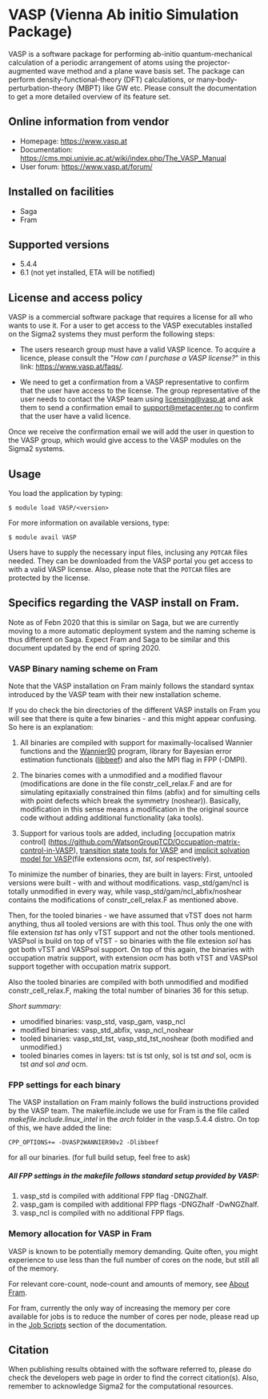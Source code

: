 # VASP (Vienna Ab initio Simulation Package)

VASP is a software package for performing ab-initio quantum-mechanical calculation of a periodic arrangement of atoms using the projector-augmented wave method and a plane wave basis set. The package can perform density-functional-theory (DFT) calculations, or many-body-perturbation-theory (MBPT) like GW etc. Please consult the documentation to get a more detailed overview of its feature set.

## Online information from vendor

* Homepage: https://www.vasp.at
* Documentation: https://cms.mpi.univie.ac.at/wiki/index.php/The_VASP_Manual
* User forum: https://www.vasp.at/forum/

## Installed on facilities

* Saga
* Fram

## Supported versions

* 5.4.4
* 6.1 (not yet installed, ETA will be notified)

## License and access policy

VASP is a commercial software package that requires a license for all who wants to use it. For a user to get access to the VASP executables installed on the Sigma2 systems they must perform the following steps:

* The users research group must have a valid VASP licence. To acquire a licence, please consult the "*How can I purchase a VASP license?*" in this link: https://www.vasp.at/faqs/.

* We need to get a confirmation from a VASP representative to confirm that the user have access to the license. The group representative of the user needs to contact the VASP team using licensing@vasp.at and ask them to send a confirmation email to support@metacenter.no to confirm that the user have a valid licence.

Once we receive the confirmation email we will add the user in question to the VASP group, which would give access to the VASP modules on the Sigma2 systems.


## Usage

You load the application by typing:

	$ module load VASP/<version>

For more information on available versions, type:

	$ module avail VASP
	
Users have to supply the necessary input files, inclusing any `POTCAR` files needed. They can be downloaded from the VASP portal you get access to with a valid VASP license. Also, please note that the `POTCAR` files are protected by the license.

## Specifics regarding the VASP install on Fram.

Note as of Febn 2020 that this is similar on Saga, but we are currently moving to a more automatic deployment system and the naming scheme is thus different on Saga. Expect Fram and Saga to be similar and this document updated by the end of spring 2020.

### VASP Binary naming scheme on Fram

Note that the VASP installation on Fram mainly follows the standard syntax introduced by the VASP team with their new installation scheme. 

If you do check the bin directories of the different VASP installs on Fram you will see that there is quite a few binaries - and this might appear confusing. So here is an explanation:

1. All binaries are compiled with support for maximally-localised Wannier functions and the [Wannier90](http://www.wannier.org/) program, library for Bayesian error estimation functionals ([libbeef](https://github.com/vossjo/libbeef)) and also the MPI flag in FPP (-DMPI).

1. The binaries comes with a unmodified and a modified flavour (modifications are done in the file constr\_cell\_relax.F and are for simulating epitaxially constrained thin films (abfix) and for simulting cells with point defects which break the symmetry (noshear)). Basically, modification in this sense means a modification in the original source code without adding additional functionality (aka tools).
 
1. Support for various tools are added, including [occupation matrix control] (https://github.com/WatsonGroupTCD/Occupation-matrix-control-in-VASP), [transition state tools for VASP](http://theory.cm.utexas.edu/vasp/) and [implicit solvation model for VASP](http://vaspsol.mse.ufl.edu/)(file extensions *ocm*, *tst*, *sol* respectively).

To minimize the number of binaries, they are built in layers:
First, untooled versions were built - with and without modifications. vasp\_std/gam/ncl is totally unmodified in every way, while vasp\_std/gam/ncl\_abfix/noshear contains the modifications of constr\_cell\_relax.F as mentioned above.

Then, for the tooled binaries - we have assumed that vTST does not harm anything, thus all tooled versions are with this tool. Thus only the one with file extension *tst* has only vTST support and not the other tools mentioned. VASPsol is build on top of vTST - so binaries with the file extesion *sol* has got both vTST and VASPsol support. On top of this again, the binaries with occupation matrix support, with extension *ocm* has both vTST and VASPsol support together with occupation matrix support. 

Also the tooled binaries are compiled with both unmodified and modified constr\_cell\_relax.F, making the total number of binaries 36 for this setup.

_Short summary:_

* umodified binaries: vasp_std, vasp_gam, vasp_ncl
* modified binaries: vasp\_std\_abfix, vasp\_ncl\_noshear
* tooled binaries: vasp\_std\_tst, vasp\_std\_tst\_noshear (both modified and unmodified.)
* tooled binaries comes in layers: tst is tst only, sol is tst *and* sol, ocm is tst *and* sol *and* ocm.

### FPP settings for each binary
 
The VASP installation on Fram mainly follows the build instructions provided by the VASP team. The makefile.include we use for Fram is the file called *makefile.include.linux_intel* in the *arch* folder in the vasp.5.4.4 distro. On top of this, we have added the line:
 
	CPP_OPTIONS+= -DVASP2WANNIER90v2 -Dlibbeef

for all our binaries. (for full build setup, feel free to ask)

##### All FPP settings in the makefile follows standard setup provided by VASP:

1. vasp_std is compiled with additional FPP flag -DNGZhalf.
2. vasp_gam is compiled with additional FPP flags -DNGZhalf -DwNGZhalf.
3. vasp_ncl is compiled with no additional FPP flags.

### Memory allocation for VASP in Fram

VASP is known to be potentially memory demanding. Quite often, you might experience to use less than the full number of cores on the node, but still all of the memory.

For relevant core-count, node-count and amounts of memory, see [About Fram](../../quick/fram.md).

For fram, currently the only way of increasing the memory per core available for jobs is to reduce the number of cores per node, please read up in the [Job Scripts](../../jobs/jobstcripts.md) section of the documentation. 

## Citation

When publishing results obtained with the software referred to, please do check the developers web page in order to find the correct citation(s). Also, remember to acknowledge Sigma2 for the computational resources.
